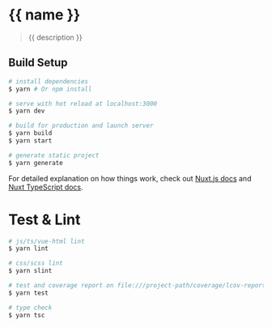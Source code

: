 # {{ name }}

> {{ description }}

## Build Setup

``` bash
# install dependencies
$ yarn # Or npm install

# serve with hot reload at localhost:3000
$ yarn dev

# build for production and launch server
$ yarn build
$ yarn start

# generate static project
$ yarn generate
```

For detailed explanation on how things work, check out [Nuxt.js docs](https://nuxtjs.org) and [Nuxt TypeScript docs](https://typescript.nuxtjs.org).

# Test & Lint

``` bash
# js/ts/vue-html lint
$ yarn lint

# css/scss lint
$ yarn slint

# test and coverage report on file:///project-path/coverage/lcov-report/index.html
$ yarn test

# type check
$ yarn tsc
```

